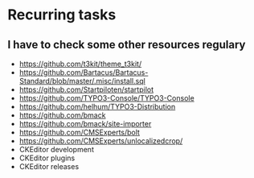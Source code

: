 # Recurring tasks

## I have to check some other resources regulary

- https://github.com/t3kit/theme_t3kit/
- https://github.com/Bartacus/Bartacus-Standard/blob/master/.misc/install.sql
- https://github.com/Startpiloten/startpilot
- https://github.com/TYPO3-Console/TYPO3-Console
- https://github.com/helhum/TYPO3-Distribution
- https://github.com/bmack
- https://github.com/bmack/site-importer
- https://github.com/CMSExperts/bolt
- https://github.com/CMSExperts/unlocalizedcrop/
- CKEditor development
- CKEditor plugins
- CKEditor releases
